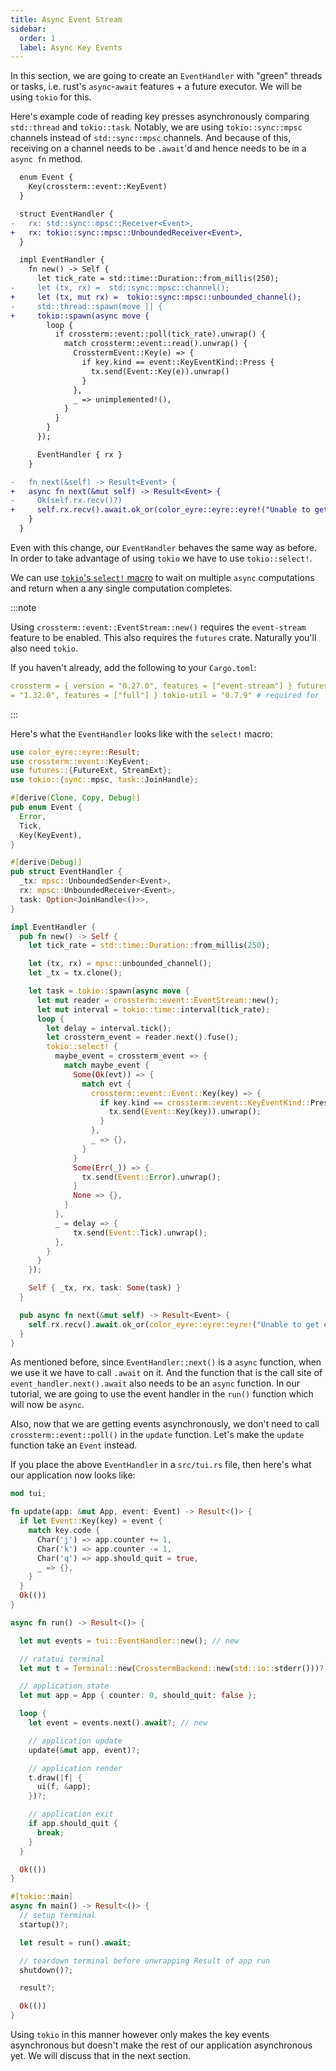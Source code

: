 ```yaml
---
title: Async Event Stream
sidebar:
  order: 1
  label: Async Key Events
---
```


In this section, we are going to create an `EventHandler` with "green" threads or tasks, i.e. rust's
`async`-`await` features + a future executor. We will be using `tokio` for this.

Here's example code of reading key presses asynchronously comparing `std::thread` and `tokio::task`.
Notably, we are using `tokio::sync::mpsc` channels instead of `std::sync::mpsc` channels. And
because of this, receiving on a channel needs to be `.await`'d and hence needs to be in a `async fn`
method.

```diff lang="rust"
  enum Event {
    Key(crossterm::event::KeyEvent)
  }

  struct EventHandler {
-   rx: std::sync::mpsc::Receiver<Event>,
+   rx: tokio::sync::mpsc::UnboundedReceiver<Event>,
  }

  impl EventHandler {
    fn new() -> Self {
      let tick_rate = std::time::Duration::from_millis(250);
-     let (tx, rx) =  std::sync::mpsc::channel();
+     let (tx, mut rx) =  tokio::sync::mpsc::unbounded_channel();
-     std::thread::spawn(move || {
+     tokio::spawn(async move {
        loop {
          if crossterm::event::poll(tick_rate).unwrap() {
            match crossterm::event::read().unwrap() {
              CrosstermEvent::Key(e) => {
                if key.kind == event::KeyEventKind::Press {
                  tx.send(Event::Key(e)).unwrap()
                }
              },
              _ => unimplemented!(),
            }
          }
        }
      });

      EventHandler { rx }
    }

-   fn next(&self) -> Result<Event> {
+   async fn next(&mut self) -> Result<Event> {
-     Ok(self.rx.recv()?)
+     self.rx.recv().await.ok_or(color_eyre::eyre::eyre!("Unable to get event"))
    }
  }
```

Even with this change, our `EventHandler` behaves the same way as before. In order to take advantage
of using `tokio` we have to use `tokio::select!`.

We can use [`tokio`'s `select!` macro](https://tokio.rs/tokio/tutorial/select) to wait on multiple
`async` computations and return when a any single computation completes.

:::note

Using `crossterm::event::EventStream::new()` requires the `event-stream` feature to be enabled. This
also requires the `futures` crate. Naturally you'll also need `tokio`.

If you haven't already, add the following to your `Cargo.toml`:

```yml
crossterm = { version = "0.27.0", features = ["event-stream"] } futures = "0.3.28" tokio = { version
= "1.32.0", features = ["full"] } tokio-util = "0.7.9" # required for `CancellationToken` introduced in the next section
```

:::

Here's what the `EventHandler` looks like with the `select!` macro:

```rust
use color_eyre::eyre::Result;
use crossterm::event::KeyEvent;
use futures::{FutureExt, StreamExt};
use tokio::{sync::mpsc, task::JoinHandle};

#[derive(Clone, Copy, Debug)]
pub enum Event {
  Error,
  Tick,
  Key(KeyEvent),
}

#[derive(Debug)]
pub struct EventHandler {
  _tx: mpsc::UnboundedSender<Event>,
  rx: mpsc::UnboundedReceiver<Event>,
  task: Option<JoinHandle<()>>,
}

impl EventHandler {
  pub fn new() -> Self {
    let tick_rate = std::time::Duration::from_millis(250);

    let (tx, rx) = mpsc::unbounded_channel();
    let _tx = tx.clone();

    let task = tokio::spawn(async move {
      let mut reader = crossterm::event::EventStream::new();
      let mut interval = tokio::time::interval(tick_rate);
      loop {
        let delay = interval.tick();
        let crossterm_event = reader.next().fuse();
        tokio::select! {
          maybe_event = crossterm_event => {
            match maybe_event {
              Some(Ok(evt)) => {
                match evt {
                  crossterm::event::Event::Key(key) => {
                    if key.kind == crossterm::event::KeyEventKind::Press {
                      tx.send(Event::Key(key)).unwrap();
                    }
                  },
                  _ => {},
                }
              }
              Some(Err(_)) => {
                tx.send(Event::Error).unwrap();
              }
              None => {},
            }
          },
          _ = delay => {
              tx.send(Event::Tick).unwrap();
          },
        }
      }
    });

    Self { _tx, rx, task: Some(task) }
  }

  pub async fn next(&mut self) -> Result<Event> {
    self.rx.recv().await.ok_or(color_eyre::eyre::eyre!("Unable to get event"))
  }
}
```

As mentioned before, since `EventHandler::next()` is a `async` function, when we use it we have to
call `.await` on it. And the function that is the call site of `event_handler.next().await` also
needs to be an `async` function. In our tutorial, we are going to use the event handler in the
`run()` function which will now be `async`.

Also, now that we are getting events asynchronously, we don't need to call
`crossterm::event::poll()` in the `update` function. Let's make the `update` function take an
`Event` instead.

If you place the above `EventHandler` in a `src/tui.rs` file, then here's what our application now
looks like:

```rust
mod tui;

fn update(app: &mut App, event: Event) -> Result<()> {
  if let Event::Key(key) = event {
    match key.code {
      Char('j') => app.counter += 1,
      Char('k') => app.counter -= 1,
      Char('q') => app.should_quit = true,
      _ => {},
    }
  }
  Ok(())
}

async fn run() -> Result<()> {

  let mut events = tui::EventHandler::new(); // new

  // ratatui terminal
  let mut t = Terminal::new(CrosstermBackend::new(std::io::stderr()))?;

  // application state
  let mut app = App { counter: 0, should_quit: false };

  loop {
    let event = events.next().await?; // new

    // application update
    update(&mut app, event)?;

    // application render
    t.draw(|f| {
      ui(f, &app);
    })?;

    // application exit
    if app.should_quit {
      break;
    }
  }

  Ok(())
}

#[tokio::main]
async fn main() -> Result<()> {
  // setup terminal
  startup()?;

  let result = run().await;

  // teardown terminal before unwrapping Result of app run
  shutdown()?;

  result?;

  Ok(())
}
```

Using `tokio` in this manner however only makes the key events asynchronous but doesn't make the
rest of our application asynchronous yet. We will discuss that in the next section.

